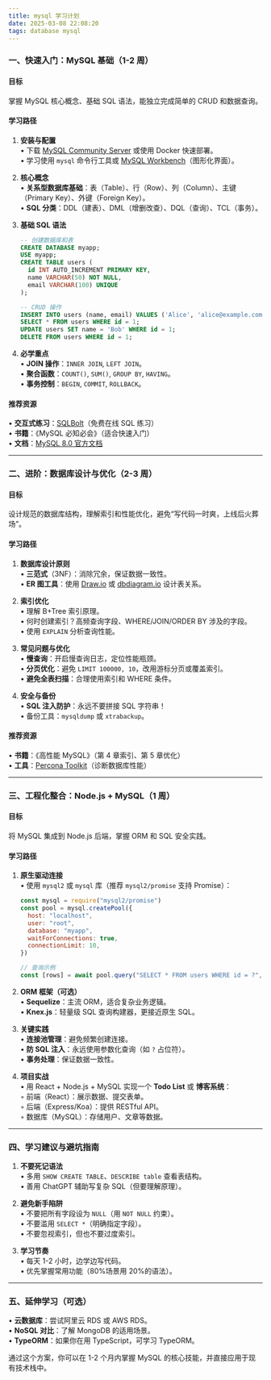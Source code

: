 ```yaml
---
title: mysql 学习计划
date: 2025-03-08 22:08:20
tags: database mysql
---
```


### **一、快速入门：MySQL 基础（1-2 周）**

#### **目标**

掌握 MySQL 核心概念、基础 SQL 语法，能独立完成简单的 CRUD 和数据查询。

#### **学习路径**

1. **安装与配置**  
   • 下载 [MySQL Community Server](https://dev.mysql.com/downloads/mysql/) 或使用 Docker 快速部署。  
   • 学习使用 `mysql` 命令行工具或 [MySQL Workbench](https://dev.mysql.com/downloads/workbench/)（图形化界面）。

2. **核心概念**  
   • **关系型数据库基础**：表（Table）、行（Row）、列（Column）、主键（Primary Key）、外键（Foreign Key）。  
   • **SQL 分类**：DDL（建表）、DML（增删改查）、DQL（查询）、TCL（事务）。

3. **基础 SQL 语法**

   ```sql
   -- 创建数据库和表
   CREATE DATABASE myapp;
   USE myapp;
   CREATE TABLE users (
     id INT AUTO_INCREMENT PRIMARY KEY,
     name VARCHAR(50) NOT NULL,
     email VARCHAR(100) UNIQUE
   );

   -- CRUD 操作
   INSERT INTO users (name, email) VALUES ('Alice', 'alice@example.com');
   SELECT * FROM users WHERE id = 1;
   UPDATE users SET name = 'Bob' WHERE id = 1;
   DELETE FROM users WHERE id = 1;
   ```

4. **必学重点**  
   • **JOIN 操作**：`INNER JOIN`, `LEFT JOIN`。  
   • **聚合函数**：`COUNT()`, `SUM()`, `GROUP BY`, `HAVING`。  
   • **事务控制**：`BEGIN`, `COMMIT`, `ROLLBACK`。

#### **推荐资源**

• **交互式练习**：[SQLBolt](https://sqlbolt.com/)（免费在线 SQL 练习）  
• **书籍**：《MySQL 必知必会》（适合快速入门）  
• **文档**：[MySQL 8.0 官方文档](https://dev.mysql.com/doc/refman/8.0/en/)

---

### **二、进阶：数据库设计与优化（2-3 周）**

#### **目标**

设计规范的数据库结构，理解索引和性能优化，避免“写代码一时爽，上线后火葬场”。

#### **学习路径**

1. **数据库设计原则**  
   • **三范式**（3NF）：消除冗余，保证数据一致性。  
   • **ER 图工具**：使用 [Draw.io](https://app.diagrams.net/) 或 [dbdiagram.io](https://dbdiagram.io/) 设计表关系。

2. **索引优化**  
   • 理解 B+Tree 索引原理。  
   • 何时创建索引？高频查询字段、WHERE/JOIN/ORDER BY 涉及的字段。  
   • 使用 `EXPLAIN` 分析查询性能。

3. **常见问题与优化**  
   • **慢查询**：开启慢查询日志，定位性能瓶颈。  
   • **分页优化**：避免 `LIMIT 100000, 10`，改用游标分页或覆盖索引。  
   • **避免全表扫描**：合理使用索引和 WHERE 条件。

4. **安全与备份**  
   • **SQL 注入防护**：永远不要拼接 SQL 字符串！  
   • 备份工具：`mysqldump` 或 `xtrabackup`。

#### **推荐资源**

• **书籍**：《高性能 MySQL》（第 4 章索引、第 5 章优化）  
• **工具**：[Percona Toolkit](https://www.percona.com/software/database-tools/percona-toolkit)（诊断数据库性能）

---

### **三、工程化整合：Node.js + MySQL（1 周）**

#### **目标**

将 MySQL 集成到 Node.js 后端，掌握 ORM 和 SQL 安全实践。

#### **学习路径**

1. **原生驱动连接**  
   • 使用 `mysql2` 或 `mysql` 库（推荐 `mysql2/promise` 支持 Promise）：

   ```javascript
   const mysql = require("mysql2/promise")
   const pool = mysql.createPool({
     host: "localhost",
     user: "root",
     database: "myapp",
     waitForConnections: true,
     connectionLimit: 10,
   })

   // 查询示例
   const [rows] = await pool.query("SELECT * FROM users WHERE id = ?", [1])
   ```

2. **ORM 框架（可选）**  
   • **Sequelize**：主流 ORM，适合复杂业务逻辑。  
   • **Knex.js**：轻量级 SQL 查询构建器，更接近原生 SQL。

3. **关键实践**  
   • **连接池管理**：避免频繁创建连接。  
   • **防 SQL 注入**：永远使用参数化查询（如 `?` 占位符）。  
   • **事务处理**：保证数据一致性。

4. **项目实战**  
   • 用 React + Node.js + MySQL 实现一个 **Todo List** 或 **博客系统**：  
    ◦ 前端（React）：展示数据、提交表单。  
    ◦ 后端（Express/Koa）：提供 RESTful API。  
    ◦ 数据库（MySQL）：存储用户、文章等数据。

---

### **四、学习建议与避坑指南**

1. **不要死记语法**  
   • 多用 `SHOW CREATE TABLE`、`DESCRIBE table` 查看表结构。  
   • 善用 ChatGPT 辅助写复杂 SQL（但要理解原理）。

2. **避免新手陷阱**  
   • 不要把所有字段设为 `NULL`（用 `NOT NULL` 约束）。  
   • 不要滥用 `SELECT *`（明确指定字段）。  
   • 不要忽视索引，但也不要过度索引。

3. **学习节奏**  
   • 每天 1-2 小时，边学边写代码。  
   • 优先掌握常用功能（80%场景用 20%的语法）。

---

### **五、延伸学习（可选）**

• **云数据库**：尝试阿里云 RDS 或 AWS RDS。  
• **NoSQL 对比**：了解 MongoDB 的适用场景。  
• **TypeORM**：如果你在用 TypeScript，可学习 TypeORM。

通过这个方案，你可以在 1-2 个月内掌握 MySQL 的核心技能，并直接应用于现有技术栈中。

